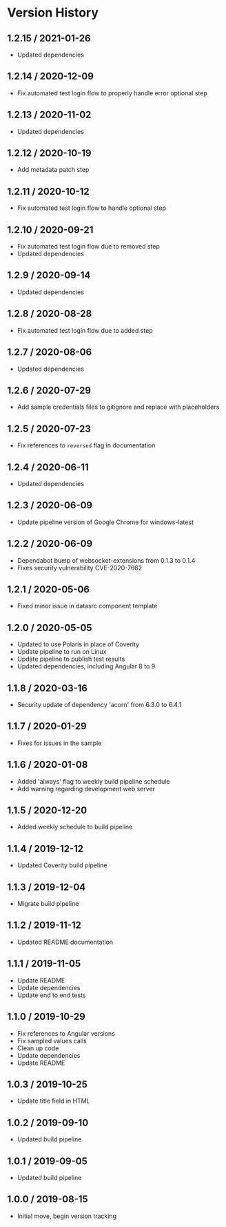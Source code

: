 # Version History

## 1.2.15 / 2021-01-26

- Updated dependencies

## 1.2.14 / 2020-12-09

- Fix automated test login flow to properly handle error optional step

## 1.2.13 / 2020-11-02

- Updated dependencies

## 1.2.12 / 2020-10-19

- Add metadata patch step

## 1.2.11 / 2020-10-12

- Fix automated test login flow to handle optional step

## 1.2.10 / 2020-09-21

- Fix automated test login flow due to removed step
- Updated dependencies

## 1.2.9 / 2020-09-14

- Updated dependencies

## 1.2.8 / 2020-08-28

- Fix automated test login flow due to added step

## 1.2.7 / 2020-08-06

- Updated dependencies

## 1.2.6 / 2020-07-29

- Add sample credentials files to gitignore and replace with placeholders

## 1.2.5 / 2020-07-23

- Fix references to `reversed` flag in documentation

## 1.2.4 / 2020-06-11

- Updated dependencies

## 1.2.3 / 2020-06-09

- Update pipeline version of Google Chrome for windows-latest

## 1.2.2 / 2020-06-09

- Dependabot bump of websocket-extensions from 0.1.3 to 0.1.4
- Fixes security vulnerability CVE-2020-7662

## 1.2.1 / 2020-05-06

- Fixed minor issue in datasrc component template

## 1.2.0 / 2020-05-05

- Updated to use Polaris in place of Coverity
- Update pipeline to run on Linux
- Update pipeline to publish test results
- Updated dependencies, including Angular 8 to 9

## 1.1.8 / 2020-03-16

- Security update of dependency 'acorn' from 6.3.0 to 6.4.1

## 1.1.7 / 2020-01-29

- Fixes for issues in the sample

## 1.1.6 / 2020-01-08

- Added 'always' flag to weekly build pipeline schedule
- Add warning regarding development web server

## 1.1.5 / 2020-12-20

- Added weekly schedule to build pipeline

## 1.1.4 / 2019-12-12

- Updated Coverity build pipeline

## 1.1.3 / 2019-12-04

- Migrate build pipeline

## 1.1.2 / 2019-11-12

- Updated README documentation

## 1.1.1 / 2019-11-05

- Update README
- Update dependencies
- Update end to end tests

## 1.1.0 / 2019-10-29

- Fix references to Angular versions
- Fix sampled values calls
- Clean up code
- Update dependencies
- Update README

## 1.0.3 / 2019-10-25

- Update title field in HTML

## 1.0.2 / 2019-09-10

- Updated build pipeline

## 1.0.1 / 2019-09-05

- Updated build pipeline

## 1.0.0 / 2019-08-15

- Initial move, begin version tracking
